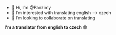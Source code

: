 - 👋 Hi, I’m @Panzimy
- 👀 I’m interested with translating english --> czech
- 💞️ I’m looking to collaborate on translating

<!---
I'm a translator from english to czech XD
--->
**I'm a translator from english to czech** 😄
